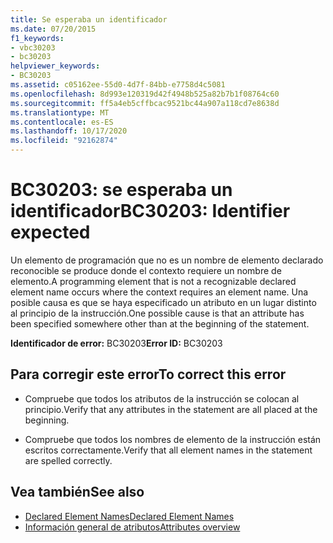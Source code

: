 ```yaml
---
title: Se esperaba un identificador
ms.date: 07/20/2015
f1_keywords:
- vbc30203
- bc30203
helpviewer_keywords:
- BC30203
ms.assetid: c05162ee-55d0-4d7f-84bb-e7758d4c5081
ms.openlocfilehash: 8d993e120319d42f4948b525a82b7b1f08764c60
ms.sourcegitcommit: ff5a4eb5cffbcac9521bc44a907a118cd7e8638d
ms.translationtype: MT
ms.contentlocale: es-ES
ms.lasthandoff: 10/17/2020
ms.locfileid: "92162874"
---
```

# <a name="bc30203-identifier-expected"></a><span data-ttu-id="6f908-102">BC30203: se esperaba un identificador</span><span class="sxs-lookup"><span data-stu-id="6f908-102">BC30203: Identifier expected</span></span>

<span data-ttu-id="6f908-103">Un elemento de programación que no es un nombre de elemento declarado reconocible se produce donde el contexto requiere un nombre de elemento.</span><span class="sxs-lookup"><span data-stu-id="6f908-103">A programming element that is not a recognizable declared element name occurs where the context requires an element name.</span></span> <span data-ttu-id="6f908-104">Una posible causa es que se haya especificado un atributo en un lugar distinto al principio de la instrucción.</span><span class="sxs-lookup"><span data-stu-id="6f908-104">One possible cause is that an attribute has been specified somewhere other than at the beginning of the statement.</span></span>

 <span data-ttu-id="6f908-105">**Identificador de error:** BC30203</span><span class="sxs-lookup"><span data-stu-id="6f908-105">**Error ID:** BC30203</span></span>

## <a name="to-correct-this-error"></a><span data-ttu-id="6f908-106">Para corregir este error</span><span class="sxs-lookup"><span data-stu-id="6f908-106">To correct this error</span></span>

- <span data-ttu-id="6f908-107">Compruebe que todos los atributos de la instrucción se colocan al principio.</span><span class="sxs-lookup"><span data-stu-id="6f908-107">Verify that any attributes in the statement are all placed at the beginning.</span></span>

- <span data-ttu-id="6f908-108">Compruebe que todos los nombres de elemento de la instrucción están escritos correctamente.</span><span class="sxs-lookup"><span data-stu-id="6f908-108">Verify that all element names in the statement are spelled correctly.</span></span>

## <a name="see-also"></a><span data-ttu-id="6f908-109">Vea también</span><span class="sxs-lookup"><span data-stu-id="6f908-109">See also</span></span>

- [<span data-ttu-id="6f908-110">Declared Element Names</span><span class="sxs-lookup"><span data-stu-id="6f908-110">Declared Element Names</span></span>](../../programming-guide/language-features/declared-elements/declared-element-names.md)
- [<span data-ttu-id="6f908-111">Información general de atributos</span><span class="sxs-lookup"><span data-stu-id="6f908-111">Attributes overview</span></span>](../../programming-guide/concepts/attributes/index.md)
